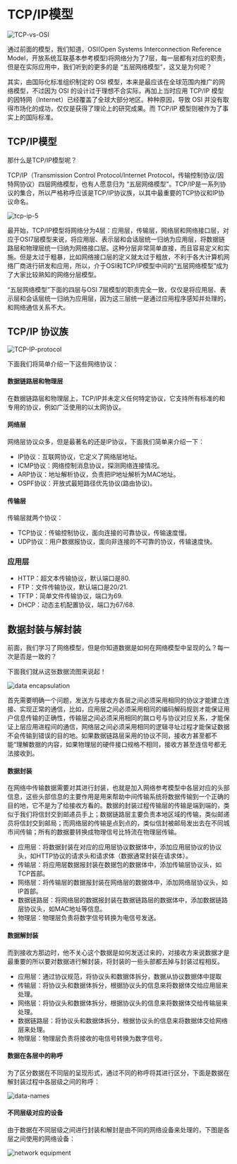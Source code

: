 # TCP/IP模型

![TCP-vs-OSI](../images/TCP-vs-OSI.jpeg)

通过前面的模型，我们知道，OSI(Open Systems Interconnection Reference Model，开放系统互联基本参考模型)将网络分为了7层，每一层都有对应的职责，但是在实际应用中，我们听到的更多的是 “五层网络模型”，这又是为何呢？

其实，由国际化标准组织制定的 OSI 模型，本来是最应该在全球范围内推广的网络模型，不过因为 OSI 的设计过于理想不合实际，再加上当时应用 TCP/IP 模型的因特网（Internet）已经覆盖了全球大部分地区。种种原因，导致 OSI 并没有取得市场化的成功，仅仅是获得了理论上的研究成果。而 TCP/IP 模型则被作为了事实上的国际标准。

## TCP/IP模型

那什么是TCP/IP模型呢？

TCP/IP（Transmission Control Protocol/Internet Protocol，传输控制协议/因特网协议）四层网络模型，也有人愿意归为 “五层网络模型”。TCP/IP是一系列协议的集合，所以严格称呼应该是TCP/IP协议族，以其中最重要的TCP协议和IP协议命名。

![tcp-ip-5](../images/tcp-ip-5.png)

最开始，TCP/IP模型将网络分为4层：应用层，传输层，网络层和网络接口层，对应于OSI7层模型来说，将应用层、表示层和会话层统一归纳为应用层，将数据链路层和物理层统一归纳为网络接口层。这种分层非常简单直接，而且容易定义和实施。但是太过于粗暴，比如网络接口层的定义就太过于粗放，不利于各大计算机网络厂商进行研发和应用，所以，介于OSI和TCP/IP模型中间的“五层网络模型”成为了大家比较熟知的网络分层模型。

“五层网络模型”下面的四层与OSI 7层模型的职责完全一致，仅仅是将应用层、表示层和会话层统一归纳为应用层，因为这三层统一是通过应用程序感知并处理的，和网络通信关系不大。

## TCP/IP 协议族

![TCP-IP-protocol](../images/TCP-IP-protocol.png)

下面我们将简单介绍一下这些网络协议：

#### 数据链路层和物理层

在数据链路层和物理层上，TCP/IP并未定义任何特定协议，它支持所有标准的和专用的协议，例如广泛使用的以太网协议。

#### 网络层

网络层协议众多，但是最著名的还是IP协议，下面我们简单来介绍一下：
* IP协议：互联网协议，它定义了网络层地址。
* ICMP协议：网络控制消息协议，探测网络连接情况。
* ARP协议：地址解析协议，负责把IP地址解析为MAC地址。
* OSPF协议：开放式最短路径优先协议(路由协议)。

#### 传输层

传输层就两个协议：
* TCP协议：传输控制协议，面向连接的可靠协议，传输速度慢。
* UDP协议：用户数据报协议，面向非连接的不可靠的协议，传输速度快。

### 应用层

* HTTP：超文本传输协议，默认端口是80.
* FTP：文件传输协议，默认端口是20/21.
* TFTP：简单文件传输协议，端口为69.
* DHCP：动态主机配置协议，端口为67/68.

## 数据封装与解封装

前面，我们学习了网络模型，但是你知道数据是如何在网络模型中呈现的么？每一次是否是一致的？

下面我们就从这张数据流图来说起！

![data encapsulation](../images/data-encapsulation.png)

首先需要明确一个问题，发送方与接收方各层之间必须采用相同的协议才能建立连接、实现正常的通信，比如，应用层之间必须采用相同的编码解码规则オ能保证用户信息传输的正确性，传输层之间必须采用相同的踹ロ号与协议对应关系，才能保证上层应用进程间的通信，网络层之间必须采用相同的逻辑寻址过程才能保证数据不会传输到错误的目的地。如果数据链路层采用的协议不同，接收方甚至都不能“理解数据的内容，如果物理层的硬件接口规格不相同，接收方甚至连信号都无法接收到。

#### 数据封装

在网络中传输数据需要对其进行封装，也就是加入网络参考模型中各层对应的头部信息，这些头部信息的主要作用是用来帮助中间传输系统将数据传输到一个正确的目的地，它不是为了给接收方看的。数据的封装过程传输层的传输是端到端的，类似于我们将信封交到邮递员手上；数据链路层主要负责本地区域的传输，类似邮递员将信封交到邮局；而网络层的传输是点到点的，类似信封被邮局发出去在不同城市间传输；所有的数据要转换成物理信号比特流在物理层传输。

* 应用层：将数据封装在对应的应用层协议数据体中，添加应用层协议的协议头，如HTTP协议的请求头和请求体（数据通常封装在请求体）。
* 传输层：将应用层数据报封装在数据包的数据体中，添加传输层协议头，如TCP首部。
* 网络层：将传输层的数据报封装在网络层的数据体中，添加网络层协议头，如IP首部。
* 数据链路层：将网络层的数据报封装在数据链路层的数据体中，添加数据链路层协议头，如MAC地址等信息。
* 物理层：物理层负责将数字信号转换为电信号发送。

#### 数据解封装

而到接收方那边时，他不关心这个数据是如何发送过来的，对接收方来说数据才是最重要的所以要对数据进行解封装，将封装的一些头部都去掉与封装过程相反。

* 应用层：通过协议规范，将协议头和数据体拆分，数据从协议数据体中提取
* 传输层：将协议头和数据体拆分，根据协议头的信息来将数据体交给应用层来处理。
* 网络层：将协议头和数据体拆分，根据协议头的信息来将数据体交给传输层来处理。
* 数据链路层：将协议头和数据体拆分，根据协议头的信息来将数据体交给网络层来处理。
* 物理层：物理层负责将接收的电信号转换为数字信号。

#### 数据在各层中的称呼

为了区分数据在不同层的呈现形式，通过不同的称呼将其进行区分，下面是数据在解封装过程中各层级之间的称呼：

![data-names](../images/data-names.jpg)

#### 不同层级对应的设备

由于数据在不同层级之间进行封装和解封是由不同的网络设备来处理的，下图是各层之间使用的网络设备：

![network equipment](../images/network-equipment.jpg)